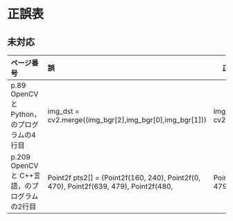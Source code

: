# 正誤表

## 未対応
|    ページ番号     |                誤                 |　             正                |
| :----------- | :-------------------------------- |:--------------------------------|
|p.89　OpenCVとPython，のプログラムの4行目|img_dst = cv2.merge((img_bgr[2],img_bgr[0],img_bgr[1]))|img_dst = cv2.merge((img_bgr[1],img_bgr[2],img_bgr[0]))|
|p.209　OpenCV と C++言語，のプログラムの2行目|Point2f pts2[] = {Point2f(160, 240), Point2f(0, 470), Point2f(639, 479), Point2f(480,|Point2f pts2[] = {Point2f(160, 240), Point2f(0, 479), Point2f(639,479), Point2f(480,|